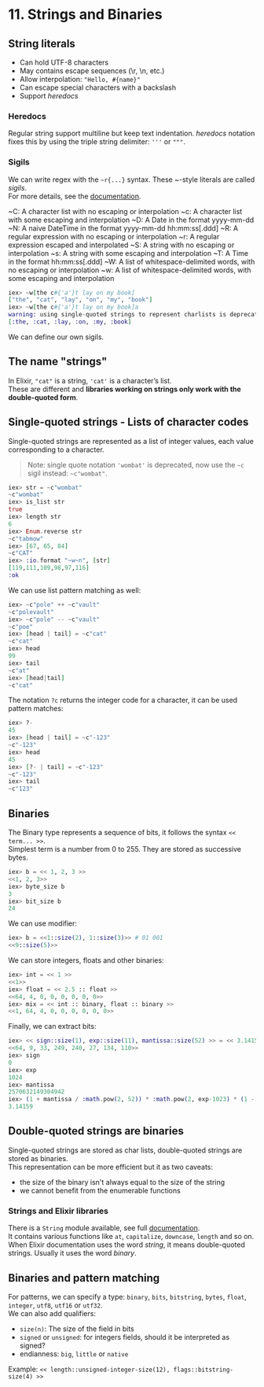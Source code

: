 # 11. Strings and Binaries

## String literals

- Can hold UTF-8 characters
- May contains escape sequences (\r, \n, etc.)
- Allow interpolation: `"Hello, #{name}"`
- Can escape special characters with a backslash
- Support *heredocs*

### Heredocs

Regular string support multiline but keep text indentation. *heredocs* notation fixes this by using the triple string delimiter: `'''` or `"""`.  

### Sigils

We can write regex with the `~r{...}` syntax. These ~-style literals are called *sigils*.  
For more details, see the [documentation](https://hexdocs.pm/elixir/main/sigils.html).  

~C: A character list with no escaping or interpolation
~c: A character list with some escaping and interpolation
~D: A Date in the format yyyy-mm-dd
~N: A naive DateTime in the format yyyy-mm-dd hh:mm:ss[.ddd]
~R: A regular expression with no escaping or interpolation
~r: A regular expression escaped and interpolated
~S: A string with no escaping or interpolation
~s: A string with some escaping and interpolation
~T: A Time in the format hh:mm:ss[.ddd]
~W: A list of whitespace-delimited words, with no escaping or interpolation
~w: A list of whitespace-delimited words, with some escaping and interpolation

```elixir
iex> ~w[the c#{'a'}t lay on my book]
["the", "cat", "lay", "on", "my", "book"]
iex> ~w[the c#{'a'}t lay on my book]a
warning: using single-quoted strings to represent charlists is deprecated.
[:the, :cat, :lay, :on, :my, :book]
```

We can define our own sigils.  

## The name "strings"

In Elixir, `"cat"` is a string, `'cat'` is a character’s list.  
These are different and **libraries working on strings only work with the double-quoted form**.

## Single-quoted strings - Lists of character codes

Single-quoted strings are represented as a list of integer values, each value corresponding to a character.  

> Note: single quote notation `'wombat'` is deprecated, now use the `~c` sigil instead: `~c"wombat"`.  

```elixir
iex> str = ~c"wombat"
~c"wombat"
iex> is_list str
true
iex> length str
6
iex> Enum.reverse str
~c"tabmow"
iex> [67, 65, 84]
~c"CAT"
iex> :io.format "~w~n", [str]
[119,111,109,98,97,116]
:ok
```

We can use list pattern matching as well:  

```elixir
iex> ~c"pole" ++ ~c"vault"
~c"polevault"
iex> ~c"pole" -- ~c"vault"
~c"poe"
iex> [head | tail] = ~c"cat"
~c"cat"
iex> head
99
iex> tail
~c"at"
iex> [head|tail]
~c"cat"
```

The notation `?c` returns the integer code for a character, it can be used pattern matches:  

```elixir
iex> ?-
45
iex> [head | tail] = ~c"-123"
~c"-123"
iex> head
45
iex> [?- | tail] = ~c"-123"
~c"-123"
iex> tail
~c"123"
```

## Binaries

The Binary type represents a sequence of bits, it follows the syntax `<< term... >>`.  
Simplest term is a number from 0 to 255. They are stored as successive bytes.  

```elixir
iex> b = << 1, 2, 3 >>
<<1, 2, 3>>
iex> byte_size b
3
iex> bit_size b
24
```

We can use modifier:  

```elixir
iex> b = <<1::size(2), 1::size(3)>> # 01 001
<<9::size(5)>>
```

We can store integers, floats and other binaries:  

```elixir
iex> int = << 1 >>
<<1>>
iex> float = << 2.5 :: float >>
<<64, 4, 0, 0, 0, 0, 0, 0>>
iex> mix = << int :: binary, float :: binary >>
<<1, 64, 4, 0, 0, 0, 0, 0, 0>>
```

Finally, we can extract bits:  

```elixir
iex> << sign::size(1), exp::size(11), mantissa::size(52) >> = << 3.14159::float >>
<<64, 9, 33, 249, 240, 27, 134, 110>>
iex> sign
0
iex> exp
1024
iex> mantissa
2570632149304942
iex> (1 + mantissa / :math.pow(2, 52)) * :math.pow(2, exp-1023) * (1 - 2 * sign)
3.14159
```

## Double-quoted strings are binaries

Single-quoted strings are stored as char lists, double-quoted strings are stored as binaries.  
This representation can be more efficient but it as two caveats:  

- the size of the binary isn't always equal to the size of the string
- we cannot benefit from the enumerable functions

### Strings and Elixir libraries

There is a `String` module available, see full [documentation](https://hexdocs.pm/elixir/main/String.html).  
It contains various functions like `at`, `capitalize`, `downcase`, `length` and so on.  
When Elixir documentation uses the word *string*, it means double-quoted strings. Usually it uses the word *binary*.  

## Binaries and pattern matching

For patterns, we can specify a type: `binary`, `bits`, `bitstring`, `bytes`, `float`, `integer`, `utf8`, `utf16` or `utf32`.  
We can also add qualifiers:  

- `size(n)`: The size of the field in bits
- `signed` or `unsigned`: for integers fields, should it be interpreted as signed?
- endianness: `big`, `little` or `native`

Example: `<< length::unsigned-integer-size(12), flags::bitstring-size(4) >>`
